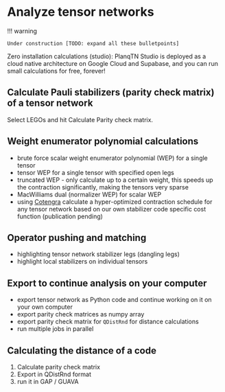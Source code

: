 # Analyze tensor networks

!!! warning

    Under construction [TODO: expand all these bulletpoints]

Zero installation calculations (studio): PlanqTN Studio is deployed as a cloud
native architecture on Google Cloud and Supabase, and you can run small
calculations for free, forever!

## Calculate Pauli stabilizers (parity check matrix) of a tensor network

Select LEGOs and hit Calculate Parity check matrix.

## Weight enumerator polynomial calculations

-   brute force scalar weight enumerator polynomial (WEP) for a single tensor
-   tensor WEP for a single tensor with specified open legs
-   truncated WEP - only calculate up to a certain weight, this speeds up the
    contraction significantly, making the tensors very sparse
-   MacWilliams dual (normalizer WEP) for scalar WEP
-   using [Cotengra](https://cotengra.readthedocs.io/) calculate a
    hyper-optimized contraction schedule for any tensor network based on our own
    stabilizer code specific cost function (publication pending)

## Operator pushing and matching

-   highlighting tensor network stabilizer legs (dangling legs)
-   highlight local stabilizers on individual tensors

## Export to continue analysis on your computer

-   export tensor network as Python code and continue working on it on your own
    computer
-   export parity check matrices as numpy array
-   export parity check matrix for `QDistRnd` for distance calculations
-   run multiple jobs in parallel

## Calculating the distance of a code

1. Calculate parity check matrix
2. Export in QDistRnd format
3. run it in GAP / GUAVA
